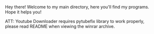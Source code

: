 Hey there!
Welcome to my main directory, here you'll find my programs.
Hope it helps you!

ATT: Youtube Downloader requires pytubefix library to work properly, please read README when viewing the winrar archive.
